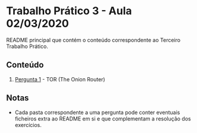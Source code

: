 # Trabalho Prático 3 - Aula 02/03/2020

README principal que contém o conteúdo correspondente ao Terceiro Trabalho Prático.

<p>

## Conteúdo

1. [Pergunta 1](../TP3/P1%20-%20Thor%20(The%20Onion%20Router)) - TOR (The Onion Router)

<p>

## Notas

- Cada pasta correspondente a uma pergunta pode conter eventuais ficheiros extra ao README em si e que complementam a resolução dos exercícios.

